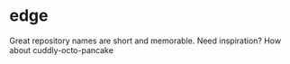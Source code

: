 # edge
Great repository names are short and memorable. Need inspiration? How about cuddly-octo-pancake
